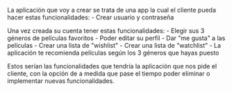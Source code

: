 La aplicación que voy a crear se trata de una app la cual el cliente pueda hacer estas funcionalidades:
    - Crear usuario y contraseña

Una vez creada su cuenta tener estas funcionalidades:
    - Elegir sus 3 géneros de películas favoritos
    - Poder editar su perfil 
    - Dar "me gusta" a las películas 
    - Crear una lista de "wishlist"
    - Crear una lista de "watchlist"
    - La aplicación te recomienda películas según los 3 géneros que hayas puesto

Estos serían las funcionalidades que tendría la aplicación que nos pide el cliente, con la opción de a medida que pase el tiempo
poder eliminar o implementar nuevas funcionalidades.

